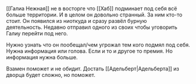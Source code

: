 [[Галиа Нежная]]  не в восторге что [[Хаб]] подминает под себя всё больше территории. И в целом он довольно странный.  За ним кто-то стоит. Он появился из ниоткуда и сразу развёл бурную деятельность. Недавно отправил одного из своих чтобы уговорить Галиу перейти под него.

Нужно узнать что он пообещал/чем угрожал тем кого подмял под себя. Нужна информация или голова. Если и то и другое то премия. Но информация нужна больше.

Взамен поможет и не обидит. Достать [[Адельберт|Адельберта]] из дворца будет сложно, но поможет. 